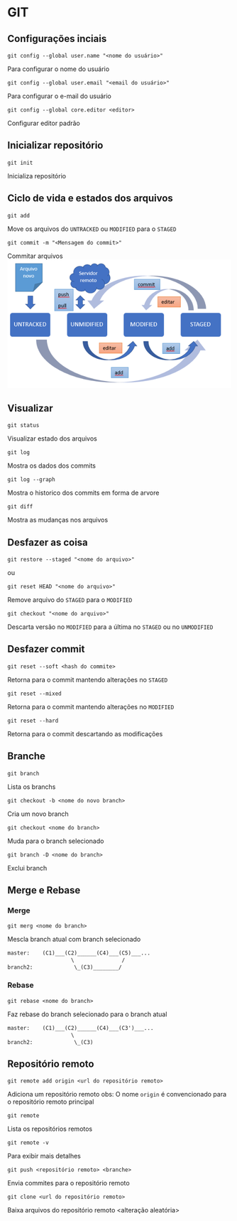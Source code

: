 # GIT
## Configurações inciais
```
git config --global user.name "<nome do usuário>"
```
Para configurar o nome do usuário
```
git config --global user.email "<email do usuário>"
```
Para configurar o e-mail do usuário
```
git config --global core.editor <editor>
```
Configurar editor padrão
## Inicializar repositório
```
git init
```
Inicializa repositório
## Ciclo de vida e estados dos arquivos
```
git add
```
Move os arquivos do `UNTRACKED` ou `MODIFIED` para o `STAGED`
```
git commit -m "<Mensagem do commit>"
```
Commitar arquivos
![Imagen 01](./img01.png)
## Visualizar
```
git status
```
Visualizar estado dos arquivos
```
git log
```
Mostra os dados dos commits
```
git log --graph
```
Mostra o historico dos commits em forma de arvore
```
git diff
```
Mostra as mudanças nos arquivos
## Desfazer as coisa
```
git restore --staged "<nome do arquivo>"
```
ou
```
git reset HEAD "<nome do arquivo>"
```
Remove arquivo do `STAGED` para o `MODIFIED`
```
git checkout "<nome do arquivo>"
```
Descarta versão no `MODIFIED` para a última no `STAGED` ou no `UNMODIFIED`  
## Desfazer commit
```
git reset --soft <hash do commite>
```
Retorna para o commit mantendo alterações no `STAGED`
```
git reset --mixed
```
Retorna para o commit mantendo alterações no `MODIFIED`
```
git reset --hard
```
Retorna para o commit descartando as modificações
## Branche
```
git branch
```
Lista os branchs
```
git checkout -b <nome do novo branch> 
```
Cria um novo branch
```
git checkout <nome do branch> 
```
Muda para o branch selecionado 
```
git branch -D <nome do branch>
```
Exclui branch
## Merge e Rebase
### Merge
```
git merg <nome do branch>
```
Mescla branch atual com branch selecionado
```
master:    (C1)___(C2)______(C4)___(C5)___...
                    \               /
branch2:             \_(C3)________/
```
### Rebase
```
git rebase <nome do branch>
```
Faz rebase do branch selecionado para o branch atual
```
master:    (C1)___(C2)______(C4)___(C3')___...
                    \
branch2:             \_(C3)
```
## Repositório remoto
```
git remote add origin <url do repositório remoto>
```
Adiciona um repositório remoto
obs: O nome `origin` é convencionado para o repositório remoto principal
```
git remote
```
Lista os repositórios remotos
```
git remote -v
```
Para exibir mais detalhes
```
git push <repositório remoto> <branche>
```
Envia commites para o repositório remoto
```
git clone <url do repositório remoto>
```
Baixa arquivos do repositório remoto
<alteração aleatória>